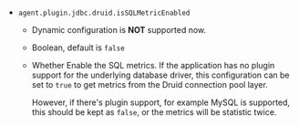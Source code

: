 

- `agent.plugin.jdbc.druid.isSQLMetricEnabled`
  - Dynamic configuration is **NOT** supported now.
  - Boolean, default is `false`
  - Whether Enable the SQL metrics. If the application has no plugin support for the underlying database driver, 
    this configuration can be set to `true` to get metrics from the Druid connection pool layer. 
    
    However, if there's plugin support, for example MySQL is supported, this should be kept as `false`, or the metrics will be statistic twice.  